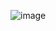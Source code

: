 ![image](https://user-images.githubusercontent.com/96682195/206908689-d0e33c08-0602-4d64-94a5-9241027a9ccf.png)
